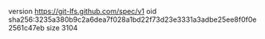 version https://git-lfs.github.com/spec/v1
oid sha256:3235a380b9c2a6dea7f028a1bd22f73d23e3331a3adbe25ee8f0f0e2561c47eb
size 3104
